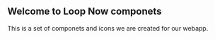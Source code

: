 ## Welcome to Loop Now componets

This is a set of componets and icons we are created for our webapp.
